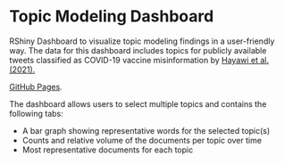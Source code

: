 # Topic Modeling Dashboard
RShiny Dashboard to visualize topic modeling findings in a user-friendly way. The data for this dashboard includes topics for publicly available tweets classified as COVID-19 vaccine misinformation by [Hayawi et al. (2021).](https://www.sciencedirect.com/science/article/pii/S0033350621004534)

[GitHub Pages](https://pages.github.com/).

The dashboard allows users to select multiple topics and contains the following tabs:
* A bar graph showing representative words for the selected topic(s)
* Counts and relative volume of the documents per topic over time
* Most representative documents for each topic
